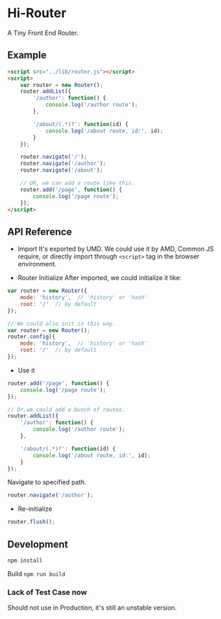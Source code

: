# Hi-Router
A Tiny Front End Router.

## Example
```html
<script src="../lib/router.js"></script>
<script>
	var router = new Router();
	router.addList({
		'/author': function() {
			console.log('/author route');
		},

		'/about/(.*)?': function(id) {
			console.log('/about route, id:', id);
		}
	});

	router.navigate('/');
	router.navigate('/author');
	router.navigate('/about');

	// OR, we can add a route like this.
	router.add('/page', function() {
		console.log('/page route');
	});
</script>
```

## API Reference
- Import
It's exported by UMD. We could use it by AMD, Common JS require, or directly
import through ```<script>``` tag in the browser environment.

- Router Initialize
After imported, we could initialize it like:

```javascript
var router = new Router({
	mode: 'history',  // 'history' or 'hash'
	root: '/'  // by default
});

// We could also init in this way.
var router = new Router();
router.config({
	mode: 'history',  // 'history' or 'hash'
	root: '/'  // by default
});
```

- Use it

```javascript
router.add('/page', function() {
	console.log('/page route');
});

// Or,we could add a bunch of routes.
router.addList({
	'/author': function() {
		console.log('/author route');
	},

	'/about/(.*)?': function(id) {
		console.log('/about route, id:', id);
	}
});
```

Navigate to specified path.
```javascript
router.navigate('/author');
```

- Re-initialize

```javascript
router.flush();
```

## Development

```npm install```

Build
```npm run build```

### Lack of Test Case now
Should not use in Production, it's still an unstable version.
